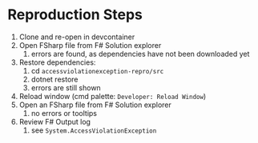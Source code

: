 # Reproduction Steps

1. Clone and re-open in devcontainer
2. Open FSharp file from F# Solution explorer
    1. errors are found, as dependencies have not been downloaded yet
3. Restore dependencies:
    1. cd `accessviolationexception-repro/src`
    1. dotnet restore
    1. errors are still shown
4. Reload window (cmd palette: `Developer: Reload Window`)
5. Open an FSharp file from F# Solution explorer
    1. no errors or tooltips
6. Review F# Output log
    1. see `System.AccessViolationException`